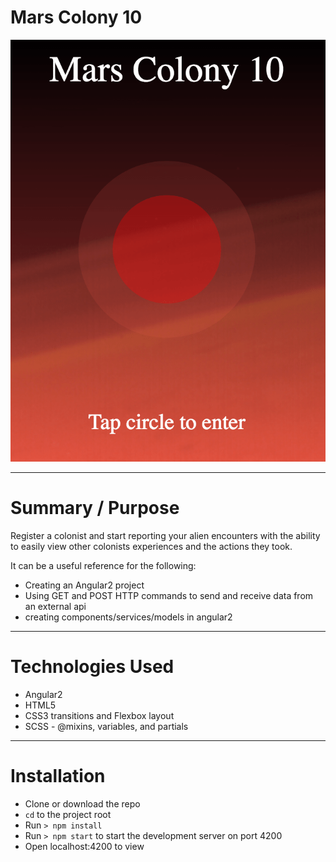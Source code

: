 # Mars Colony 10
<p align="center">
    <img src="mars-colony.png" alt="Mars Colony Preview">
</p>

---

# Summary / Purpose

Register a colonist and start reporting your alien encounters with the ability to easily view other colonists experiences and the actions they took.

It can be a useful reference for the following:
* Creating an Angular2 project
* Using GET and POST HTTP commands to send and receive data from an external api
* creating components/services/models in angular2

---

# Technologies Used
* Angular2
* HTML5
* CSS3 transitions and Flexbox layout
* SCSS - @mixins, variables, and partials 

---

# Installation
* Clone or download the repo
* `cd` to the project root
* Run `> npm install`
* Run `> npm start` to start the development server on port 4200
* Open localhost:4200 to view